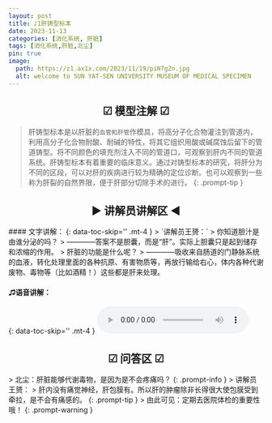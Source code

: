 ```yaml
---
layout: post
title: ♪1肝铸型标本
date: 2023-11-13
categories: [消化系统, 肝脏]
tags: [消化系统,肝脏,北尘]
pin: true
image:
  path: https://z1.ax1x.com/2023/11/19/piN7gZn.jpg
  alt: welcome to SUN YAT-SEN UNIVERSITY MUSEUM OF MEDICAL SPECIMEN
---
```


<h2 style="text-align:center">☑ 模型注解 ☑</h2>

> 肝铸型标本是以肝脏的`血管和肝管`作模具，将高分子化合物灌注到管道内，利用高分子化合物耐酸、耐碱的特性，将其它组织用酸或碱腐蚀后留下的管道铸型。将不同颜色的填充剂注入不同的管道口，可观察到肝内不同的管道系统。肝铸型标本有着重要的临床意义。通过对铸型标本的研究，将肝分为不同的区段，可以对肝的疾病进行较为精确的定位诊断。也可以观察到一些称为肝裂的自然界限，便于肝部分切除手术的进行。
{: .prompt-tip }


<h2 style="text-align:center">▶  讲解员讲解区  ◀</h2>
#### 文字讲解：
{: data-toc-skip='' .mt-4 }
> `讲解员王赟：`
> 你知道胆汁是由谁分泌的吗？
> ————答案不是胆囊，而是“肝”。实际上胆囊只是起到储存和浓缩的作用。
> 肝脏的功能是什么呢？
> ————吸收来自肠道的门静脉系统的血液，转化处理里面的各种抗原、有害物质等，再放行输给右心，体内各种代谢废物、毒物等（比如酒精！）这些都是肝来处理。

#### ♫语音讲解：
{: data-toc-skip='' .mt-4 }
<audio src="/assets/audio/tuan.mp3" controls></audio>

<h2 style="text-align:center">☑  问答区  ☑</h2>
> 北尘：肝脏能够代谢毒物，是因为是不会疼痛吗？
{: .prompt-info }
> 讲解员王赟：
> 肝内没有痛觉神经，肝包膜有。所以肝的肿瘤除非长得很大使包膜受到牵拉，是不会有痛感的。
{: .prompt-tip }
> 由此可见：定期去医院体检的重要性哦！
{: .prompt-warning }


